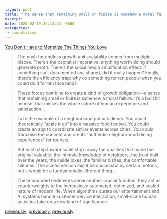 ```yaml
---
layout: post
title: "The sense that remaining small or finite is somehow a moral failure misses the whole nature of human experience"
excerpt: 
date: 2025-02-19 22:13:33 -0600
categories: 
 - immediatism
---
```


[You Don't Have to Monetize The Things You Love](https://www.joanwestenberg.com/you-dont-have-to-monetize-the-things-you-love/)

> The push for endless growth and scalability comes from multiple places. There’s the capitalist imperative: anything worth doing should generate profit. There’s the social media amplification effect: if something isn’t documented and shared, did it really happen? Finally, there’s the efficiency trap: why do something for ten people when you could do it for ten thousand?

> These forces combine to create a kind of growth obligation — a sense that remaining small or finite is somehow a moral failure. It’s a bullshit mindset that misses the whole nature of human experience and satisfaction...

> Take the example of a neighborhood potluck dinner. You could theoretically “scale it up” into a massive food festival. You could create an app to coordinate similar events across cities. You could franchise the concept and create “authentic neighborhood dining experiences” for tourists.

> But each step toward scale strips away the qualities that made the original valuable: the intimate knowledge of neighbors, the trust built over the years, the inside jokes, the familiar dishes, the comfortable silences. The scaled version might be successful by certain metrics, but it would be a fundamentally different thing...

> These bounded endeavors serve another crucial function: they act as counterweights to the increasingly automated, optimized, and scaled nature of modern life. When algorithms curate our entertainment and AI systems handle customer service interaction, small-scale human activities take on a new kind of significance.

[previously](/2003/03/04/Hakim-Bey/ "The second major threat to our project can quite simply be described as the tragic success of the project itself"), [previously](/2007/11/04/from-immediatism/), [previously](/2018/05/13/mediated/)
